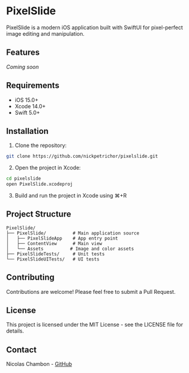 # PixelSlide

PixelSlide is a modern iOS application built with SwiftUI for pixel-perfect image editing and manipulation.

## Features

*Coming soon*

## Requirements

- iOS 15.0+
- Xcode 14.0+
- Swift 5.0+

## Installation

1. Clone the repository:
```bash
git clone https://github.com/nickpetrichor/pixelslide.git
```

2. Open the project in Xcode:
```bash
cd pixelslide
open PixelSlide.xcodeproj
```

3. Build and run the project in Xcode using ⌘+R

## Project Structure

```
PixelSlide/
├── PixelSlide/          # Main application source
│   ├── PixelSlideApp    # App entry point
│   ├── ContentView      # Main view
│   └── Assets          # Image and color assets
├── PixelSlideTests/     # Unit tests
└── PixelSlideUITests/   # UI tests
```

## Contributing

Contributions are welcome! Please feel free to submit a Pull Request.

## License

This project is licensed under the MIT License - see the LICENSE file for details.

## Contact

Nicolas Chambon - [GitHub](https://github.com/nickpetrichor) 